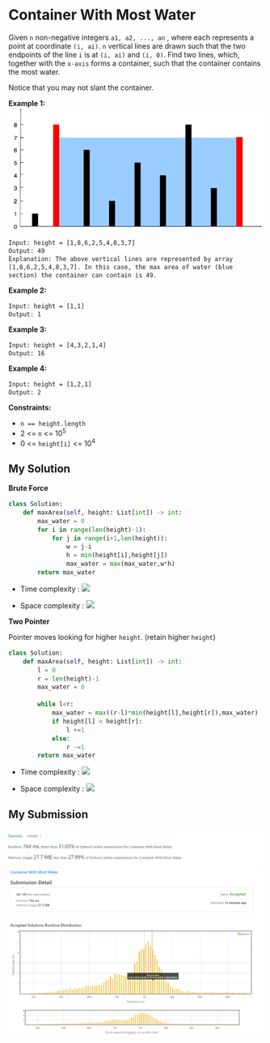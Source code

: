 # Container With Most Water

Given `n` non-negative integers `a1, a2, ..., an` , where each represents a point at coordinate `(i, ai)`. `n` vertical lines are drawn such that the two endpoints of the line `i` is at `(i, ai)` and `(i, 0)`. Find two lines, which, together with the `x-axis` forms a container, such that the container contains the most water.

Notice that you may not slant the container.

 

**Example 1:**
![img.png](img.png)

```
Input: height = [1,8,6,2,5,4,8,3,7]
Output: 49
Explanation: The above vertical lines are represented by array [1,8,6,2,5,4,8,3,7]. In this case, the max area of water (blue section) the container can contain is 49.
```

**Example 2:**
```
Input: height = [1,1]
Output: 1
```

**Example 3:**
```
Input: height = [4,3,2,1,4]
Output: 16
```

**Example 4:**
```
Input: height = [1,2,1]
Output: 2
``` 

**Constraints:**

* `n == height.length`
* 2 <= `n` <= 10<sup>5</sup>
* 0 <= `height[i]` <= 10<sup>4</sup>

## My Solution 
**Brute Force**
```python
class Solution:
    def maxArea(self, height: List[int]) -> int:
        max_water = 0 
        for i in range(len(height)-1):
            for j in range(i+1,len(height)):
                w = j-i
                h = min(height[i],height[j])
                max_water = max(max_water,w*h)
        return max_water
```

* Time complexity : <img src="https://render.githubusercontent.com/render/math?math=$O(n^2)$">

* Space complexity : <img src="https://render.githubusercontent.com/render/math?math=$O(1)$">

**Two Pointer**

Pointer moves looking for higher `height`. (retain higher `height`)

```python
class Solution:
    def maxArea(self, height: List[int]) -> int:
        l = 0
        r = len(height)-1 
        max_water = 0 
        
        while l<r: 
            max_water = max((r-l)*min(height[l],height[r]),max_water)
            if height[l] < height[r]:
                l +=1
            else:
                r -=1 
        return max_water
```

* Time complexity : <img src="https://render.githubusercontent.com/render/math?math=$O(n)$">

* Space complexity : <img src="https://render.githubusercontent.com/render/math?math=$O(1)$">

## My Submission 
![img_1.png](img_1.png)
![img_2.png](img_2.png)
